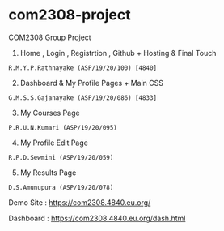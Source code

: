 # com2308-project
COM2308 Group Project


01. Home , Login , Registrtion , Github + Hosting & Final Touch
```
R.M.Y.P.Rathnayake (ASP/19/20/100) [4840]
```

02.  Dashboard &  My Profile Pages + Main CSS
```
G.M.S.S.Gajanayake (ASP/19/20/086) [4833]
```

03. My Courses Page 
```
P.R.U.N.Kumari (ASP/19/20/095) 
```

04.  My Profile Edit Page
```
R.P.D.Sewmini (ASP/19/20/059)
```

05. My Results Page
```
D.S.Amunupura (ASP/19/20/078)
```


Demo Site : https://com2308.4840.eu.org/

Dashboard : https://com2308.4840.eu.org/dash.html

